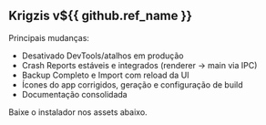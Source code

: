## Krigzis v${{ github.ref_name }}

Principais mudanças:
- Desativado DevTools/atalhos em produção
- Crash Reports estáveis e integrados (renderer -> main via IPC)
- Backup Completo e Import com reload da UI
- Ícones do app corrigidos, geração e configuração de build
- Documentação consolidada

Baixe o instalador nos assets abaixo.
